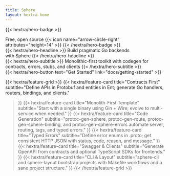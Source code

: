 ```yaml
---
title: Sphere
layout: hextra-home
---
```


{{< hextra/hero-badge >}}
  <div class="hx:w-2 hx:h-2 hx:rounded-full hx:bg-primary-400"></div>
  <span>Free, open source</span>
  {{< icon name="arrow-circle-right" attributes="height=14" >}}
{{< /hextra/hero-badge >}}

<div class="hx:mt-6 hx:mb-6">
{{< hextra/hero-headline >}}
  Build pragmatic Go backends&nbsp;<br class="hx:sm:block hx:hidden" />with Sphere
{{< /hextra/hero-headline >}}
</div>

<div class="hx:mb-12">
{{< hextra/hero-subtitle >}}
  Monolithic-first toolkit with codegen for contracts, errors, stubs, and clients
{{< /hextra/hero-subtitle >}}
</div>

<div class="hx:mb-6">
{{< hextra/hero-button text="Get Started" link="docs/getting-started" >}}
</div>

<div class="hx:mt-6"></div>

{{< hextra/feature-grid >}}
  {{< hextra/feature-card
    title="Contracts First"
    subtitle="Define APIs in Protobuf and entities in Ent; generate Go handlers, routers, bindings, and clients."
  >}}
  {{< hextra/feature-card
    title="Monolith-First Template"
    subtitle="Start with a single binary using Gin + Wire; evolve to multi-service when needed."
  >}}
  {{< hextra/feature-card
    title="Code Generation"
    subtitle="protoc-gen-sphere, protoc-gen-route, protoc-gen-sphere-binding, and protoc-gen-sphere-errors automate server, routing, tags, and typed errors."
  >}}
  {{< hextra/feature-card
    title="Typed Errors"
    subtitle="Define error enums in .proto; get consistent HTTP JSON with status, code, reason, and message."
  >}}
  {{< hextra/feature-card
    title="Swagger & Clients"
    subtitle="Generate OpenAPI from contracts and optional TypeScript SDKs for frontends."
  >}}
  {{< hextra/feature-card
    title="CLI & Layout"
    subtitle="sphere-cli and sphere-layout bootstrap projects with Makefile workflows and a sane project structure."
  >}}
{{< /hextra/feature-grid >}}
